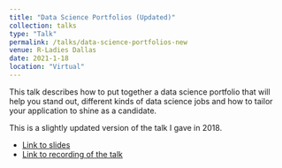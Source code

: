 ```yaml
---
title: "Data Science Portfolios (Updated)"
collection: talks
type: "Talk"
permalink: /talks/data-science-portfolios-new
venue: R-Ladies Dallas
date: 2021-1-18
location: "Virtual"
---
```


This talk describes how to put together a data science portfolio that will help you stand out, different kinds of data science jobs and how to tailor your application to shine as a candidate.

This is a slightly updated version of the talk I gave in 2018. 

* [Link to slides](http://www.rctatman.com/files/Tatman_2021_DataSciencePortfolios.pdf)
* [Link to recording of the talk](https://www.youtube.com/watch?v=O4QEiHvncdk&ab_channel=RabbitHoleAI)
